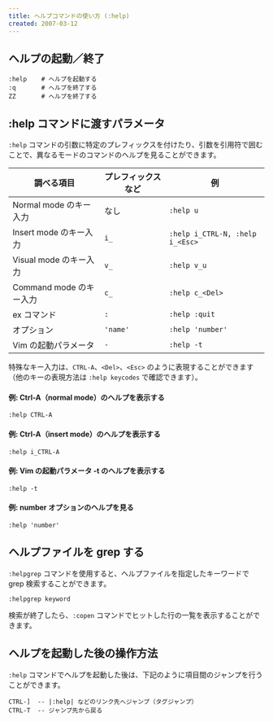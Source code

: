 ```yaml
---
title: ヘルプコマンドの使い方 (:help)
created: 2007-03-12
---
```


ヘルプの起動／終了
----

~~~
:help    # ヘルプを起動する
:q       # ヘルプを終了する
ZZ       # ヘルプを終了する
~~~


:help コマンドに渡すパラメータ
----

`:help` コマンドの引数に特定のプレフィックスを付けたり、引数を引用符で囲むことで、異なるモードのコマンドのヘルプを見ることができます。

| 調べる項目 | プレフィックスなど | 例   |
| ---------- | ------------------ | ---- |
| Normal mode のキー入力  | なし      | `:help u` |
| Insert mode のキー入力  | `i_`      | `:help i_CTRL-N, :help i_<Esc>` |
| Visual mode のキー入力  | `v_`      | `:help v_u` |
| Command mode のキー入力 | `c_`      | `:help c_<Del>` |
| ex コマンド             | `:`       | `:help :quit` |
| オプション              | `'name'`  | `:help 'number'` |
| Vim の起動パラメータ    | `-`       | `:help -t` |

特殊なキー入力は、`CTRL-A`、`<Del>`、`<Esc>` のように表現することができます（他のキーの表現方法は `:help keycodes` で確認できます）。

#### 例: Ctrl-A（normal mode）のヘルプを表示する

~~~
:help CTRL-A
~~~

#### 例: Ctrl-A（insert mode）のヘルプを表示する

~~~
:help i_CTRL-A
~~~

#### 例: Vim の起動パラメータ -t のヘルプを表示する

~~~
:help -t
~~~

#### 例: number オプションのヘルプを見る

~~~
:help 'number'
~~~


ヘルプファイルを grep する
----

`:helpgrep` コマンドを使用すると、ヘルプファイルを指定したキーワードで grep 検索することができます。

~~~
:helpgrep keyword
~~~

検索が終了したら、`:copen` コマンドでヒットした行の一覧を表示することができます。


ヘルプを起動した後の操作方法
----

`:help` コマンドでヘルプを起動した後は、下記のように項目間のジャンプを行うことができます。

~~~
CTRL-]  -- |:help| などのリンク先へジャンプ（タグジャンプ）
CTRL-T  -- ジャンプ先から戻る
~~~

